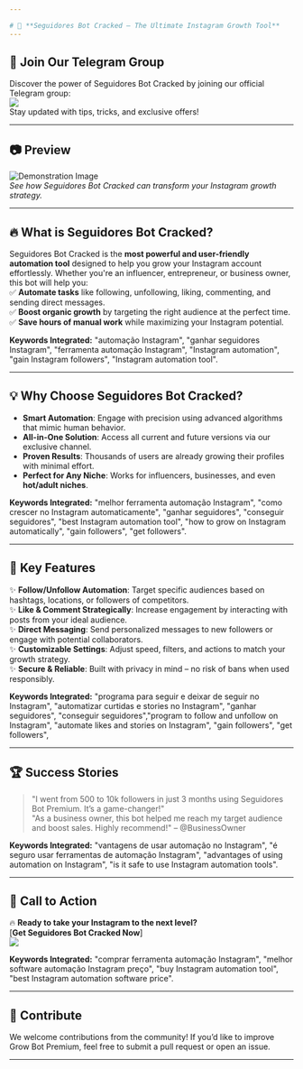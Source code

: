 ```yaml
---

# 🚀 **Seguidores Bot Cracked – The Ultimate Instagram Growth Tool**  
---
```

## 📱 **Join Our Telegram Group**
Discover the power of Seguidores Bot Cracked by joining our official Telegram group:  
<a href="https://t.me/addlist/B9rwOKTRSfY4NTkx"><img src="https://img.shields.io/badge/Telegram-2CA5E0?style=for-the-badge&logo=telegram&logoColor=white" /></a>  
Stay updated with tips, tricks, and exclusive offers!

---
## 📷 **Preview**
![Demonstration Image](https://github.com/user-attachments/assets/896d83a6-7f5a-4cf6-97c2-a6c37900ae7d)  
*See how Seguidores Bot Cracked can transform your Instagram growth strategy.*

---
## 🔥 **What is Seguidores Bot Cracked?**
Seguidores Bot Cracked is the **most powerful and user-friendly automation tool** designed to help you grow your Instagram account effortlessly. Whether you're an influencer, entrepreneur, or business owner, this bot will help you:  
✅ **Automate tasks** like following, unfollowing, liking, commenting, and sending direct messages.  
✅ **Boost organic growth** by targeting the right audience at the perfect time.  
✅ **Save hours of manual work** while maximizing your Instagram potential.  

**Keywords Integrated:** "automação Instagram", "ganhar seguidores Instagram", "ferramenta automação Instagram", "Instagram automation", "gain Instagram followers", "Instagram automation tool".

---
## 💡 **Why Choose Seguidores Bot Cracked?**
- **Smart Automation**: Engage with precision using advanced algorithms that mimic human behavior.  
- **All-in-One Solution**: Access all current and future versions via our exclusive channel.  
- **Proven Results**: Thousands of users are already growing their profiles with minimal effort.  
- **Perfect for Any Niche**: Works for influencers, businesses, and even **hot/adult niches**.  

**Keywords Integrated:** "melhor ferramenta automação Instagram", "como crescer no Instagram automaticamente", "ganhar seguidores", "conseguir seguidores", "best Instagram automation tool", "how to grow on Instagram automatically", "gain followers", "get followers".

---
## 🌟 **Key Features**
✨ **Follow/Unfollow Automation**: Target specific audiences based on hashtags, locations, or followers of competitors.  
✨ **Like & Comment Strategically**: Increase engagement by interacting with posts from your ideal audience.  
✨ **Direct Messaging**: Send personalized messages to new followers or engage with potential collaborators.  
✨ **Customizable Settings**: Adjust speed, filters, and actions to match your growth strategy.  
✨ **Secure & Reliable**: Built with privacy in mind – no risk of bans when used responsibly.  

**Keywords Integrated:** "programa para seguir e deixar de seguir no Instagram", "automatizar curtidas e stories no Instagram", "ganhar seguidores", "conseguir seguidores","program to follow and unfollow on Instagram", "automate likes and stories on Instagram", "gain followers", "get followers",

---
## 🏆 **Success Stories**
> "I went from 500 to 10k followers in just 3 months using Seguidores Bot Premium. It’s a game-changer!"   
> "As a business owner, this bot helped me reach my target audience and boost sales. Highly recommend!" – @BusinessOwner  

**Keywords Integrated:** "vantagens de usar automação no Instagram", "é seguro usar ferramentas de automação Instagram", "advantages of using automation on Instagram", "is it safe to use Instagram automation tools".

---
## 📢 **Call to Action**
🔥 **Ready to take your Instagram to the next level?**  
[**Get Seguidores Bot Cracked Now**]  
<a href="https://t.me/addlist/B9rwOKTRSfY4NTkx"><img src="https://img.shields.io/badge/Telegram-2CA5E0?style=for-the-badge&logo=telegram&logoColor=white" /></a>  

**Keywords Integrated:** "comprar ferramenta automação Instagram", "melhor software automação Instagram preço", "buy Instagram automation tool", "best Instagram automation software price".

---
## 🤝 **Contribute**
We welcome contributions from the community! If you’d like to improve Grow Bot Premium, feel free to submit a pull request or open an issue.

---
